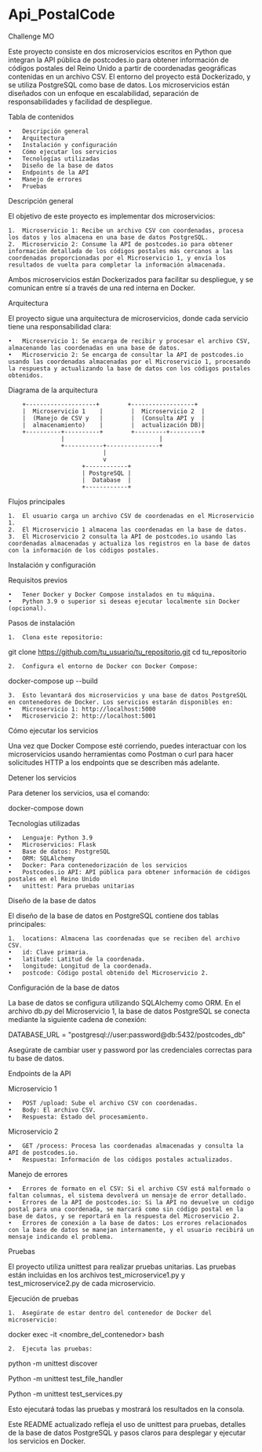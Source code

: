 # Api_PostalCode
Challenge MO

Este proyecto consiste en dos microservicios escritos en Python que integran la API pública de postcodes.io para obtener información de códigos postales del Reino Unido a partir de coordenadas geográficas contenidas en un archivo CSV. El entorno del proyecto está Dockerizado, y se utiliza PostgreSQL como base de datos. Los microservicios están diseñados con un enfoque en escalabilidad, separación de responsabilidades y facilidad de despliegue.

Tabla de contenidos

	•	Descripción general
	•	Arquitectura
	•	Instalación y configuración
	•	Cómo ejecutar los servicios
	•	Tecnologías utilizadas
	•	Diseño de la base de datos
	•	Endpoints de la API
	•	Manejo de errores
	•	Pruebas

Descripción general

El objetivo de este proyecto es implementar dos microservicios:

	1.	Microservicio 1: Recibe un archivo CSV con coordenadas, procesa los datos y los almacena en una base de datos PostgreSQL.
	2.	Microservicio 2: Consume la API de postcodes.io para obtener información detallada de los códigos postales más cercanos a las coordenadas proporcionadas por el Microservicio 1, y envía los resultados de vuelta para completar la información almacenada.

Ambos microservicios están Dockerizados para facilitar su despliegue, y se comunican entre sí a través de una red interna en Docker.

Arquitectura

El proyecto sigue una arquitectura de microservicios, donde cada servicio tiene una responsabilidad clara:

	•	Microservicio 1: Se encarga de recibir y procesar el archivo CSV, almacenando las coordenadas en una base de datos.
	•	Microservicio 2: Se encarga de consultar la API de postcodes.io usando las coordenadas almacenadas por el Microservicio 1, procesando la respuesta y actualizando la base de datos con los códigos postales obtenidos.

Diagrama de la arquitectura

        +--------------------+        +------------------+
        |  Microservicio 1    |        |  Microservicio 2  |
        |  (Manejo de CSV y   |        |  (Consulta API y  |
        |  almacenamiento)    |        |  actualización DB)|
        +----------+----------+        +---------+---------+
                   |                           |
                   +-----------+---------------+
                               |
                               v
                         +------------+
                         | PostgreSQL |
                         |  Database  |
                         +------------+

Flujos principales

	1.	El usuario carga un archivo CSV de coordenadas en el Microservicio 1.
	2.	El Microservicio 1 almacena las coordenadas en la base de datos.
	3.	El Microservicio 2 consulta la API de postcodes.io usando las coordenadas almacenadas y actualiza los registros en la base de datos con la información de los códigos postales.

Instalación y configuración

Requisitos previos

	•	Tener Docker y Docker Compose instalados en tu máquina.
	•	Python 3.9 o superior si deseas ejecutar localmente sin Docker (opcional).

Pasos de instalación

	1.	Clona este repositorio:

git clone https://github.com/tu_usuario/tu_repositorio.git
cd tu_repositorio


	2.	Configura el entorno de Docker con Docker Compose:

docker-compose up --build


	3.	Esto levantará dos microservicios y una base de datos PostgreSQL en contenedores de Docker. Los servicios estarán disponibles en:
	•	Microservicio 1: http://localhost:5000
	•	Microservicio 2: http://localhost:5001

Cómo ejecutar los servicios

Una vez que Docker Compose esté corriendo, puedes interactuar con los microservicios usando herramientas como Postman o curl para hacer solicitudes HTTP a los endpoints que se describen más adelante.

Detener los servicios

Para detener los servicios, usa el comando:

docker-compose down

Tecnologías utilizadas

	•	Lenguaje: Python 3.9
	•	Microservicios: Flask
	•	Base de datos: PostgreSQL
	•	ORM: SQLAlchemy
	•	Docker: Para contenedorización de los servicios
	•	Postcodes.io API: API pública para obtener información de códigos postales en el Reino Unido
	•	unittest: Para pruebas unitarias

Diseño de la base de datos

El diseño de la base de datos en PostgreSQL contiene dos tablas principales:

	1.	locations: Almacena las coordenadas que se reciben del archivo CSV.
	•	id: Clave primaria.
	•	latitude: Latitud de la coordenada.
	•	longitude: Longitud de la coordenada.
	•	postcode: Código postal obtenido del Microservicio 2.

Configuración de la base de datos

La base de datos se configura utilizando SQLAlchemy como ORM. En el archivo db.py del Microservicio 1, la base de datos PostgreSQL se conecta mediante la siguiente cadena de conexión:

DATABASE_URL = "postgresql://user:password@db:5432/postcodes_db"

Asegúrate de cambiar user y password por las credenciales correctas para tu base de datos.

Endpoints de la API

Microservicio 1

	•	POST /upload: Sube el archivo CSV con coordenadas.
	•	Body: El archivo CSV.
	•	Respuesta: Estado del procesamiento.

Microservicio 2

	•	GET /process: Procesa las coordenadas almacenadas y consulta la API de postcodes.io.
	•	Respuesta: Información de los códigos postales actualizados.

Manejo de errores

	•	Errores de formato en el CSV: Si el archivo CSV está malformado o faltan columnas, el sistema devolverá un mensaje de error detallado.
	•	Errores de la API de postcodes.io: Si la API no devuelve un código postal para una coordenada, se marcará como sin código postal en la base de datos, y se reportará en la respuesta del Microservicio 2.
	•	Errores de conexión a la base de datos: Los errores relacionados con la base de datos se manejan internamente, y el usuario recibirá un mensaje indicando el problema.

Pruebas

El proyecto utiliza unittest para realizar pruebas unitarias. Las pruebas están incluidas en los archivos test_microservice1.py y test_microservice2.py de cada microservicio.

Ejecución de pruebas

	1.	Asegúrate de estar dentro del contenedor de Docker del microservicio:

docker exec -it <nombre_del_contenedor> bash


	2.	Ejecuta las pruebas:

python -m unittest discover

Python -m unittest  test_file_handler

Python -m unittest test_services.py



Esto ejecutará todas las pruebas y mostrará los resultados en la consola.

Este README actualizado refleja el uso de unittest para pruebas, detalles de la base de datos PostgreSQL y pasos claros para desplegar y ejecutar los servicios en Docker.

